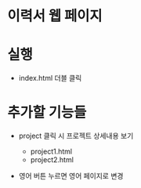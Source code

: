 # 이력서 웹 페이지

# 실행 
- index.html 더블 클릭

# 추가할 기능들
- project 클릭 시 프로젝트 상세내용 보기
  - project1.html
  - project2.html 

- 영어 버튼 누르면 영어 페이지로 변경